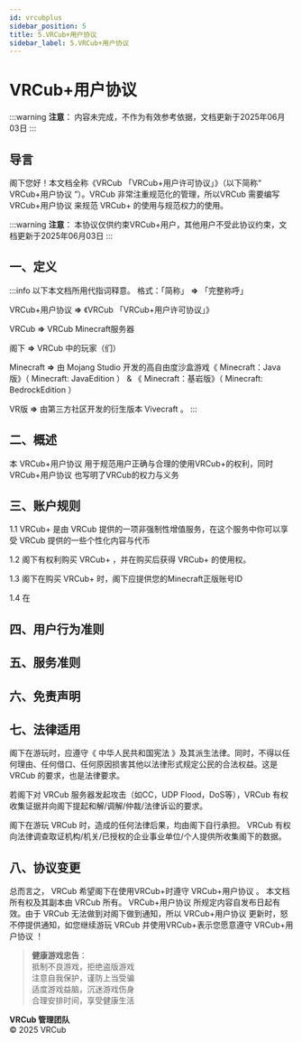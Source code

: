```yaml
---
id: vrcubplus
sidebar_position: 5
title: 5.VRCub+用户协议
sidebar_label: 5.VRCub+用户协议
---
```


# VRCub+用户协议

:::warning
**注意**：
内容未完成，不作为有效参考依据，文档更新于2025年06月03日
:::

## 导言

阁下您好！本文档全称《VRCub 「VRCub+用户许可协议」》（以下简称“ VRCub+用户协议 ”）。VRCub 非常注重规范化的管理，所以VRCub 需要编写 VRCub+用户协议 来规范 VRCub+ 的使用与规范权力的使用。

:::warning
**注意**：
本协议仅供约束VRCub+用户，其他用户不受此协议约束，文档更新于2025年06月03日
:::

## 一、定义

:::info 以下本文档所用代指词释意。 格式：「简称」 **=>** 「完整称呼」

VRCub+用户协议 **=>** 《VRCub 「VRCub+用户许可协议」》

VRCub **=>** VRCub Minecraft服务器

阁下 **=>** VRCub 中的玩家（们）

Minecraft **=>** 由 Mojang Studio 开发的高自由度沙盒游戏《 Minecraft：Java 版》（ Minecraft: JavaEdition ） & 《 Minecraft：基岩版》（ Minecraft: BedrockEdition ）

VR版 **=>** 由第三方社区开发的衍生版本 Vivecraft 。
:::

## 二、概述
本 VRCub+用户协议 用于规范用户正确与合理的使用VRCub+的权利，同时 VRCub+用户协议 也写明了VRCub的权力与义务

## 三、账户规则
1.1 VRCub+ 是由 VRCub 提供的一项非强制性增值服务，在这个服务中你可以享受 VRCub 提供的一些个性化内容与代币

1.2 阁下有权利购买 VRCub+ ，并在购买后获得 VRCub+ 的使用权。

1.3 阁下在购买 VRCub+ 时，阁下应提供您的Minecraft正版账号ID

1.4 在

## 四、用户行为准则

## 五、服务准则

## 六、免责声明

## 七、法律适用

阁下在游玩时，应遵守《 中华人民共和国宪法 》及其派生法律。同时，不得以任何理由、任何借口、任何原因损害其他以法律形式规定公民的合法权益。这是 VRCub 的要求，也是法律要求。

若阁下对 VRCub 服务器发起攻击（如CC，UDP Flood，DoS等），VRCub 有权收集证据并向阁下提起和解/调解/仲裁/法律诉讼的要求。

阁下在游玩 VRCub 时，造成的任何法律后果，均由阁下自行承担。 VRCub 有权向法律调查取证机构/机关/已授权的企业事业单位/个人提供所收集阁下的数据。

## 八、协议变更

总而言之， VRCub 希望阁下在使用VRCub+时遵守 VRCub+用户协议 。 本文档所有权及其副本由 VRCub 所有。 VRCub+用户协议 所规定内容自发布日起有效。由于 VRCub 无法做到对阁下做到通知，所以 VRCub+用户协议 更新时，怒不停提供通知，如您继续游玩 VRCub 并使用VRCub+表示您愿意遵守 VRCub+用户协议 ！

> **健康游戏忠告**：  
> 抵制不良游戏，拒绝盗版游戏  
> 注意自我保护，谨防上当受骗  
> 适度游戏益脑，沉迷游戏伤身  
> 合理安排时间，享受健康生活  

**VRCub 管理团队**  
© 2025 VRCub 